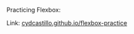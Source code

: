 Practicing Flexbox:

Link: [cydcastillo.github.io/flexbox-practice](https://cydcastillo.github.io/flexbox-practice/)
